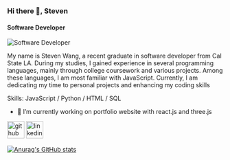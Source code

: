 ### Hi there 👋, Steven 
#### Software Developer
![Software Developer]([https://github.com/Steven100695/Steven100695/blob/main/images/banner.png?raw=true](https://github.com/Steven100695/Steven100695/blob/main/images/banner.png))

My name is Steven Wang, a recent graduate in software developer from Cal State LA. During my studies, I gained experience in several programming languages, mainly through college coursework and various projects. Among these languages, I am most familiar with JavaScript. Currently, I am dedicating my time to personal projects and enhancing my coding skills

Skills: JavaScript / Python / HTML / SQL

- 🔭 I’m currently working on portfolio website with react.js and three.js 


[<img src='https://cdn.jsdelivr.net/npm/simple-icons@3.0.1/icons/github.svg' alt='github' height='40'>](https://github.com/steven100695)  [<img src='https://cdn.jsdelivr.net/npm/simple-icons@3.0.1/icons/linkedin.svg' alt='linkedin' height='40'>](https://www.linkedin.com/in/stevenw100695/)  

[![Anurag's GitHub stats](https://github-readme-stats.vercel.app/api?username=Steven100695)](https://github.com/anuraghazra/github-readme-stats)
